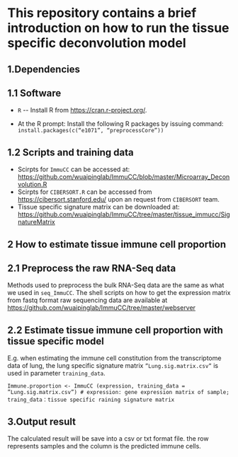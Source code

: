 This repository contains a brief introduction on how to run the tissue specific deconvolution model
======================================================================================================

1.Dependencies
------------------------------------------------------------------------------------------------------
 1.1 Software
---------
* `R` -- Install R from https://cran.r-project.org/.
 
* At the R prompt: Install the following R packages by issuing command:
      `install.packages(c(“e1071”, “preprocessCore”))`  

 1.2 Scripts and training data
------------------------------------------------------------------------------------------------------
* Scirpts for `ImmuCC` can be accessed at: https://github.com/wuaipinglab/ImmuCC/blob/master/Microarray_Deconvolution.R
* Scirpts for `CIBERSORT.R` can be accessed from https://cibersort.stanford.edu/ upon an request from `CIBERSORT` team.
* Tissue specific signature matrix can be downloaded at: https://github.com/wuaipinglab/ImmuCC/tree/master/tissue_immucc/SignatureMatrix


2 How to estimate tissue immune cell proportion
-----------------------------------------------------------------------------------------------------
 2.1 Preprocess the raw RNA-Seq data
  ------------------------------------
  Methods used to preprocess the bulk RNA-Seq data are the same as what we used in `seq_ImmuCC`. The shell scripts on how to get the expression matrix from fastq format raw sequencing data are available at https://github.com/wuaipinglab/ImmuCC/tree/master/webserver

 2.2 Estimate tissue immune cell proportion with tissue specific model
 ------------------------------------------------------------------------------------------------------
  E.g. when estimating the immune cell constitution from the transcriptome data of lung, the lung specific signature matrix   `”Lung.sig.matrix.csv”` is used in parameter `training_data`.

`Immune.proportion <- ImmuCC (expression, training_data = ”Lung.sig.matrix.csv”) # expression: gene expression matrix of sample; traing_data：tissue specific raining signature matrix`

3.Output result
--------------------------------------------------------------------------------------------------------
   The calculated result will be save into a csv or txt format file. the row represents samples and the column is the predicted immune cells. 
